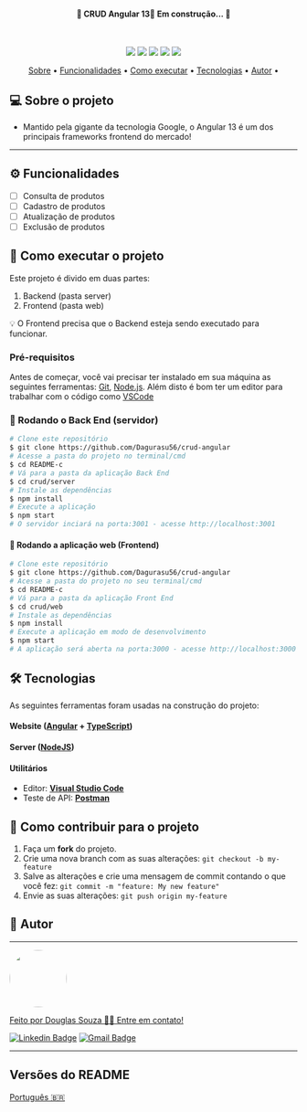   <h4 align="center"> 
    🚧  CRUD Angular 13🚀 Em construção...  🚧
  </h4>
  <br>

  <p align="center">
    <img src="https://img.shields.io/badge/node-v16.13.2-green">
    <img src="https://img.shields.io/badge/npm-v8.1.2-orange">
    <img src="https://img.shields.io/badge/web-angular-blue">
    <img src="https://img.shields.io/badge/server-nodejs-purple">
    <img src="https://img.shields.io/badge/</>-Typescript-blue">
  </p>
  
  <p align="center">
     <a href="#-sobre-o-projeto">Sobre</a> •
     <a href="#-funcionalidades">Funcionalidades</a> •
     <a href="#-como-executar-o-projeto">Como executar</a> • 
     <a href="#-tecnologias">Tecnologias</a> • 
     <a href="#-autor">Autor</a> • 
  </p>

## 💻 Sobre o projeto

  - Mantido pela gigante da tecnologia Google, o Angular 13 é um dos principais frameworks frontend do mercado!

---

## ⚙️ Funcionalidades
  
- [ ] Consulta de produtos
- [ ] Cadastro de produtos
- [ ] Atualização de produtos
- [ ] Exclusão de produtos

## 🚀 Como executar o projeto

Este projeto é divido em duas partes:
1. Backend (pasta server) 
2. Frontend (pasta web)

💡 O Frontend precisa que o Backend esteja sendo executado para funcionar.

### Pré-requisitos

Antes de começar, você vai precisar ter instalado em sua máquina as seguintes ferramentas:
[Git](https://git-scm.com), [Node.js](https://nodejs.org/en/). 
Além disto é bom ter um editor para trabalhar com o código como [VSCode](https://code.visualstudio.com/)

### 🎲 Rodando o Back End (servidor)

```bash
# Clone este repositório
$ git clone https://github.com/Dagurasu56/crud-angular
# Acesse a pasta do projeto no terminal/cmd
$ cd README-c
# Vá para a pasta da aplicação Back End
$ cd crud/server
# Instale as dependências
$ npm install
# Execute a aplicação
$ npm start
# O servidor inciará na porta:3001 - acesse http://localhost:3001
```
#### 🧭 Rodando a aplicação web (Frontend)

```bash
# Clone este repositório 
$ git clone https://github.com/Dagurasu56/crud-angular
# Acesse a pasta do projeto no seu terminal/cmd
$ cd README-c
# Vá para a pasta da aplicação Front End
$ cd crud/web
# Instale as dependências
$ npm install
# Execute a aplicação em modo de desenvolvimento
$ npm start
# A aplicação será aberta na porta:3000 - acesse http://localhost:3000
```

## 🛠 Tecnologias

As seguintes ferramentas foram usadas na construção do projeto:

#### **Website**  ([Angular](https://angular.io/cli)  +  [TypeScript](https://www.typescriptlang.org/))

#### [](https://github.com/Dagurasu56/crud-angular#server-nodejs--typescript)**Server**  ([NodeJS](https://nodejs.org/en/))

#### [](https://github.com/Dagurasu56/crud-angular#utilit%C3%A1rios)**Utilitários**

-   Editor:  **[Visual Studio Code](https://code.visualstudio.com/)**
-   Teste de API:  **[Postman](https://www.postman.com/)**

## 💪 Como contribuir para o projeto

1. Faça um **fork** do projeto.
2. Crie uma nova branch com as suas alterações: `git checkout -b my-feature`
3. Salve as alterações e crie uma mensagem de commit contando o que você fez: `git commit -m "feature: My new feature"`
4. Envie as suas alterações: `git push origin my-feature`

## 🦸 Autor
---

<a href="#">
 <img style="border-radius: 50%;" src="https://avatars.githubusercontent.com/u/50157211?s=120&v=4" width="100px;" alt=""/>
 <br />

Feito por Douglas Souza 👋🏽 Entre em contato!

[![Linkedin Badge](https://img.shields.io/badge/-Douglas-blue?style=flat-square&logo=Linkedin&logoColor=white&link=https://www.linkedin.com/in/dagurasujava/)](https://www.linkedin.com/in/dagurasujava/) 
[![Gmail Badge](https://img.shields.io/badge/-contini.ds@gmail.com-c14438?style=flat-square&logo=Gmail&logoColor=white&link=mailto:contini.ds@gmail.com)](mailto:contini.ds@gmail.com)
 
---

##  Versões do README

[Português 🇧🇷](./README.md) 
